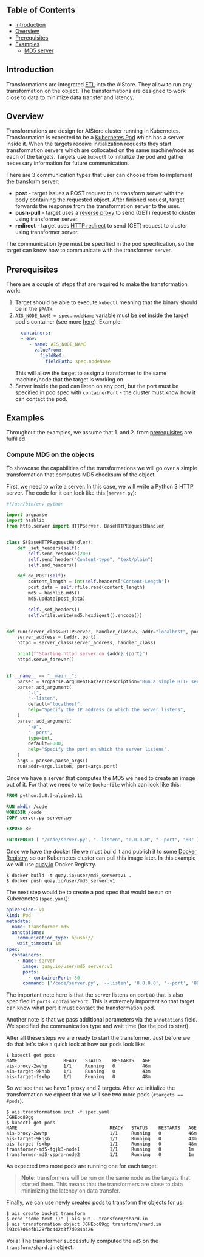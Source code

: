 ## Table of Contents

- [Introduction](#introduction)
- [Overview](#overview)
- [Prerequisites](#prerequisites)
- [Examples](#examples)
  - [MD5 server](#compute-md5-on-the-objects)


## Introduction

Transformations are integrated [ETL](https://en.wikipedia.org/wiki/Extract,_transform,_load) into the AIStore.
They allow to run any transformation on the object.
The transformations are designed to work close to data to minimize data transfer and latency.

## Overview

Transformations are design for AIStore cluster running in Kubernetes.
Transformation is expected to be a [Kubernetes Pod](https://kubernetes.io/docs/concepts/workloads/pods/pod/) which has a server inside it.
When the targets receive initialization requests they start transformation servers which are collocated on the same machine/node as each of the targets.
Targets use `kubectl` to initialize the pod and gather necessary information for future communication.

There are 3 communication types that user can choose from to implement the transform server:
 - **post** - target issues a POST request to its transform server with the body containing the requested object.
 After finished request, target forwards the response from the transformation server to the user.
 - **push-pull** - target uses a [reverse proxy](https://en.wikipedia.org/wiki/Reverse_proxy) to send (GET) request to cluster using transformer server.
 - **redirect** - target uses [HTTP redirect](https://developer.mozilla.org/en-US/docs/Web/HTTP/Redirections) to send (GET) request to cluster using transformer server.

The communication type must be specified in the pod specification, so the target can know how to communicate with the transformer server.

## Prerequisites

There are a couple of steps that are required to make the transformation work:
1. Target should be able to execute `kubectl` meaning that the binary should be in the `$PATH`.
2. `AIS_NODE_NAME = spec.nodeName` variable must be set inside the target pod's container (see more [here](https://kubernetes.io/docs/tasks/inject-data-application/environment-variable-expose-pod-information/)).
    Example:
    ```yaml
      containers:
      - env:
         - name: AIS_NODE_NAME
           valueFrom:
             fieldRef:
               fieldPath: spec.nodeName
    ```
   This will allow the target to assign a transformer to the same machine/node that the target is working on.
3. Server inside the pod can listen on any port, but the port must be specified in pod spec with `containerPort` - the cluster must know how it can contact the pod.

## Examples

Throughout the examples, we assume that 1. and 2. from [prerequisites](#prerequisites) are fulfilled.

### Compute MD5 on the objects

To showcase the capabilities of the transformations we will go over a simple transformation that computes MD5 checksum of the object.

First, we need to write a server.
In this case, we will write a Python 3 HTTP server.
The code for it can look like this (`server.py`):

```python
#!/usr/bin/env python

import argparse
import hashlib
from http.server import HTTPServer, BaseHTTPRequestHandler


class S(BaseHTTPRequestHandler):
    def _set_headers(self):
        self.send_response(200)
        self.send_header("Content-type", "text/plain")
        self.end_headers()

    def do_POST(self):
        content_length = int(self.headers['Content-Length'])
        post_data = self.rfile.read(content_length)
        md5 = hashlib.md5()
        md5.update(post_data)

        self._set_headers()
        self.wfile.write(md5.hexdigest().encode())


def run(server_class=HTTPServer, handler_class=S, addr="localhost", port=8000):
    server_address = (addr, port)
    httpd = server_class(server_address, handler_class)

    print(f"Starting httpd server on {addr}:{port}")
    httpd.serve_forever()


if __name__ == "__main__":
    parser = argparse.ArgumentParser(description="Run a simple HTTP server")
    parser.add_argument(
        "-l",
        "--listen",
        default="localhost",
        help="Specify the IP address on which the server listens",
    )
    parser.add_argument(
        "-p",
        "--port",
        type=int,
        default=8000,
        help="Specify the port on which the server listens",
    )
    args = parser.parse_args()
    run(addr=args.listen, port=args.port)
```

Once we have a server that computes the MD5 we need to create an image out of it.
For that we need to write `Dockerfile` which can look like this:

```dockerfile
FROM python:3.8.3-alpine3.11

RUN mkdir /code
WORKDIR /code
COPY server.py server.py

EXPOSE 80

ENTRYPOINT [ "/code/server.py", "--listen", "0.0.0.0", "--port", "80" ]
``` 

Once we have the docker file we must build it and publish it to some [Docker Registry](https://docs.docker.com/registry/), so our Kubernetes cluster can pull this image later.
In this example we will use [quay.io](https://quay.io/) Docker Registry.

```console
$ docker build -t quay.io/user/md5_server:v1 .
$ docker push quay.io/user/md5_server:v1
```

The next step would be to create a pod spec that would be run on Kuberenetes (`spec.yaml`):

```yaml
apiVersion: v1
kind: Pod
metadata:
  name: transformer-md5
  annotations:
    communication_type: hpush://
    wait_timeout: 1m
spec:
  containers:
    - name: server
      image: quay.io/user/md5_server:v1
      ports:
        - containerPort: 80
      command: ['/code/server.py', '--listen', '0.0.0.0', '--port', '80']
```

The important note here is that the server listens on port `80` that is also specified in `ports.containerPort`.
This is extremely important so that target can know what port it must contact the transformation pod.

Another note is that we pass additional parameters via the `annotations` field.
We specified the communication type and wait time (for the pod to start).

After all these steps we are ready to start the transformer.
Just before we do that let's take a quick look at how our pods look like:

```console
$ kubectl get pods
NAME                 READY   STATUS    RESTARTS   AGE
ais-proxy-2wvhp      1/1     Running   0          46m
ais-target-9knsb     1/1     Running   0          43m
ais-target-fsxhp     1/1     Running   0          48m
```

So we see that we have 1 proxy and 2 targets.
After we initialize the transformation we expect that we will see two more pods (`#targets == #pods`).

```console
$ ais transformation init -f spec.yaml
JGHEoo89gg
$ kubectl get pods
NAME                                  READY   STATUS    RESTARTS   AGE
ais-proxy-2wvhp                       1/1     Running   0          46m
ais-target-9knsb                      1/1     Running   0          43m
ais-target-fsxhp                      1/1     Running   0          48m
transformer-md5-fgjk3-node1           1/1     Running   0          1m
transformer-md5-vspra-node2           1/1     Running   0          1m
```

As expected two more pods are running one for each target.

> **Note:** transformers will be run on the same node as the targets that started them.
This means that the transformers are close to data minimizing the latency on data transfer.

Finally, we can use newly created pods to transform the objects for us:

```console
$ ais create bucket transform
$ echo "some text :)" | ais put - transform/shard.in
$ ais transformation object JGHEoo89gg transform/shard.in 
393c6706efb128fbc442d3f7d084a426
```

Voila! The transformer successfully computed the `md5` on the `transform/shard.in` object.
